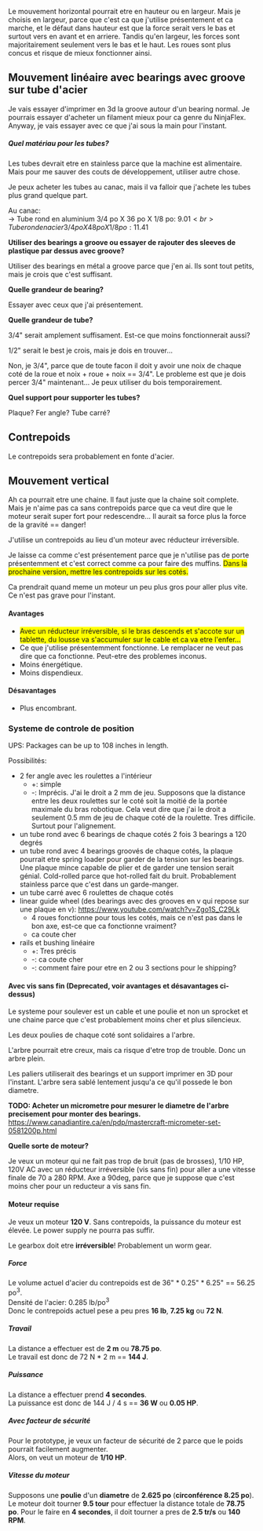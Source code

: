 

Le mouvement horizontal pourrait etre en hauteur ou en largeur. Mais je choisis en largeur, parce que c'est ca que j'utilise présentement et ca marche, et le défaut dans hauteur est que la force serait vers le bas et surtout vers en avant et en arriere. Tandis qu'en largeur, les forces sont majoritairement seulement vers le bas et le haut. Les roues sont plus concus et risque de mieux fonctionner ainsi.

## Mouvement linéaire avec bearings avec groove sur tube d'acier

Je vais essayer d'imprimer en 3d la groove autour d'un bearing normal. Je pourrais essayer d'acheter un filament mieux pour ca genre du NinjaFlex. Anyway, je vais essayer avec ce que j'ai sous la main pour l'instant.

##### Quel matériau pour les tubes?

Les tubes devrait etre en stainless parce que la machine est alimentaire. Mais pour me sauver des couts de développement, utiliser autre chose.

Je peux acheter les tubes au canac, mais il va falloir que j'achete les tubes plus grand quelque part.

Au canac:<br>
-> Tube rond en aluminium 3/4 po X 36 po X 1/8 po: 9.01$<br>
Tube rond en acier 3/4 po X 48 po X 1/8 po: 11.41$

**Utiliser des bearings a groove ou essayer de rajouter des sleeves de plastique par dessus avec groove?**

Utiliser des bearings en métal a groove parce que j'en ai. Ils sont tout petits, mais je crois que c'est suffisant.

**Quelle grandeur de bearing?**

Essayer avec ceux que j'ai présentement.

**Quelle grandeur de tube?**

3/4" serait amplement suffisament. Est-ce que moins fonctionnerait aussi?

1/2" serait le best je crois, mais je dois en trouver...

Non, je 3/4", parce que de toute facon il doit y avoir une noix de chaque coté de la roue et noix + roue + noix == 3/4". Le probleme est que je dois percer 3/4" maintenant... Je peux utiliser du bois temporairement.

**Quel support pour supporter les tubes?**

Plaque? Fer angle? Tube carré?

## Contrepoids

Le contrepoids sera probablement en fonte d'acier.

## Mouvement vertical

Ah ca pourrait etre une chaine. Il faut juste que la chaine soit complete. Mais je n'aime pas ca sans contrepoids parce que ca veut dire que le moteur serait super fort pour redescendre... Il aurait sa force plus la force de la gravité == danger!

J'utilise un contrepoids au lieu d'un moteur avec réducteur irréversible.

Je laisse ca comme c'est présentement parce que je n'utilise pas de porte présentemment et c'est correct comme ca pour faire des muffins. <span style="background-color: yellow">Dans la prochaine version, mettre les contrepoids sur les cotés.</span>

Ca prendrait quand meme un moteur un peu plus gros pour aller plus vite. Ce n'est pas grave pour l'instant.

#### Avantages

- <span style="background-color: yellow">Avec un réducteur irréversible, si le bras descends et s'accote sur un tablette, du lousse va s'accumuler sur le cable et ca va etre l'enfer...</span>
- Ce que j'utilise présentemment fonctionne. Le remplacer ne veut pas dire que ca fonctionne. Peut-etre des problemes inconus.
- Moins énergétique.
- Moins dispendieux.

#### Désavantages

- Plus encombrant.

### Systeme de controle de position

UPS: Packages can be up to 108 inches in length.

Possibilités:
- 2 fer angle avec les roulettes a l'intérieur
    - +: simple
    - -: Imprécis. J'ai le droit a 2 mm de jeu. Supposons que la distance entre les deux roulettes sur le coté soit la moitié de la portée maximale du bras robotique. Cela veut dire que j'ai le droit a seulement 0.5 mm de jeu de chaque coté de la roulette. Tres difficile. Surtout pour l'alignement.
- un tube rond avec 6 bearings de chaque cotés 2 fois 3 bearings a 120 degrés
- un tube rond avec 4 bearings groovés de chaque cotés, la plaque pourrait etre spring loader pour garder de la tension sur les bearings. Une plaque mince capable de plier et de garder une tension serait génial. Cold-rolled parce que hot-rolled fait du bruit. Probablement stainless parce que c'est dans un garde-manger.
- un tube carré avec 6 roulettes de chaque cotés
- linear guide wheel (des bearings avec des grooves en v qui repose sur une plaque en v): https://www.youtube.com/watch?v=Zgo1S_C29Lk
  - 4 roues fonctionne pour tous les cotés, mais ce n'est pas dans le bon axe, est-ce que ca fonctionne vraiment?
  - ca coute cher
- rails et bushing linéaire
  - +: Tres précis
  - -: ca coute cher
  - -: comment faire pour etre en 2 ou 3 sections pour le shipping?

#### Avec vis sans fin (Deprecated, voir avantages et désavantages ci-dessus)

Le systeme pour soulever est un cable et une poulie et non un sprocket et une chaine parce que c'est probablement moins cher et plus silencieux.

Les deux poulies de chaque coté sont solidaires a l'arbre.

L'arbre pourrait etre creux, mais ca risque d'etre trop de trouble. Donc un arbre plein.

Les paliers utiliserait des bearings et un support imprimer en 3D pour l'instant. L'arbre sera sablé lentement jusqu'a ce qu'il possede le bon diametre.

**TODO: Acheter un micrometre pour mesurer le diametre de l'arbre precisement pour monter des bearings.** <br>
https://www.canadiantire.ca/en/pdp/mastercraft-micrometer-set-0581200p.html


 

**Quelle sorte de moteur?**

Je veux un moteur qui ne fait pas trop de bruit (pas de brosses), 1/10 HP, 120V AC avec un réducteur irréversible (vis sans fin) pour aller a une vitesse finale de 70 a 280 RPM. Axe a 90deg, parce que je suppose que c'est moins cher pour un reducteur a vis sans fin.

#### Moteur requise

Je veux un moteur **120 V**. Sans contrepoids, la puissance du moteur est élevée. Le power supply ne pourra pas suffir.

Le gearbox doit etre **irréversible**! Probablement un worm gear.

##### Force
Le volume actuel d'acier du contrepoids est de 36" * 0.25" * 6.25" == 56.25 po<sup>3</sup>.<br>
Densité de l'acier: 0.285 lb/po<sup>3</sup><br>
Donc le contrepoids actuel pese a peu pres <b>16 lb</b>, <b>7.25 kg</b> ou **72 N**.

##### Travail

La distance a effectuer est de **2 m** ou **78.75 po**.<br>
Le travail est donc de 72 N * 2 m == **144 J**.<br>

##### Puissance

La distance a effectuer prend **4 secondes**.<br>
La puissance est donc de 144 J / 4 s == **36 W** ou **0.05 HP**.<br>

##### Avec facteur de sécurité

Pour le prototype, je veux un facteur de sécurité de 2 parce que le poids pourrait facilement augmenter.<br>
Alors, on veut un moteur de **1/10 HP**.

##### Vitesse du moteur

Supposons une **poulie** d'un **diametre** de **2.625 po** (**circonférence 8.25 po**).
Le moteur doit tourner **9.5 tour** pour effectuer la distance totale de **78.75 po**. Pour le faire en **4 secondes**, il doit tourner a pres de **2.5 tr/s** ou **140 RPM**.

